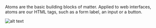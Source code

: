 Atoms are the basic building blocks of matter. Applied to web interfaces, atoms are our HTML tags, such as a form label, an input or a button.

![alt text](https://miro.medium.com/max/657/1*dnToamWSvOAUL0lTYrLLfA.png)


